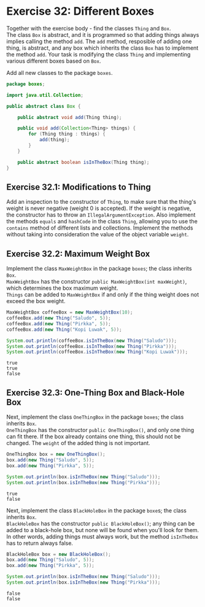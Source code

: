 # Exercise 32: Different Boxes
Together with the exercise body - find the classes `Thing` and `Box`.   
The class `Box` is abstract, and it is programmed so that adding things always implies calling the method `add`. The `add` method, resposible of adding one thing, is abstract, and any box which inherits the class `Box` has to implement the method `add`. Your task is modifying the class `Thing` and implementing various different boxes based on `Box`.

Add all new classes to the package `boxes`.
```java
package boxes;

import java.util.Collection;

public abstract class Box {

    public abstract void add(Thing thing);

    public void add(Collection<Thing> things) {
        for (Thing thing : things) {
            add(thing);
        }
    }

    public abstract boolean isInTheBox(Thing thing);
}
```
## Exercise 32.1: Modifications to Thing
Add an inspection to the constructor of `Thing`, to make sure that the thing's weight is never negative (weight 0 is accepted). If the weight is negative, the constructor has to throw an `IllegalArgumentException`. Also implement the methods `equals` and `hashCode` in the class `Thing`, allowing you to use the `contains` method of different lists and collections. Implement the methods without taking into consideration the value of the object variable `weight`. 

## Exercise 32.2: Maximum Weight Box
Implement the class `MaxWeightBox` in the package `boxes`; the class inherits `Box`.    
`MaxWeightBox` has the constructor `public MaxWeightBox(int maxWeight)`, which determines the box maximum weight.   
`Things` can be added to `MaxWeightBox` if and only if the thing weight does not exceed the box weight.
```java
MaxWeightBox coffeeBox = new MaxWeightBox(10);
coffeeBox.add(new Thing("Saludo", 5));
coffeeBox.add(new Thing("Pirkka", 5));
coffeeBox.add(new Thing("Kopi Luwak", 5));

System.out.println(coffeeBox.isInTheBox(new Thing("Saludo")));
System.out.println(coffeeBox.isInTheBox(new Thing("Pirkka")));
System.out.println(coffeeBox.isInTheBox(new Thing("Kopi Luwak")));
```
```
true
true
false
```
## Exercise 32.3: One-Thing Box and Black-Hole Box
Next, implement the class `OneThingBox` in the package `boxes`; the class inherits `Box`.    
`OneThingBox` has the constructor `public OneThingBox()`, and only one thing can fit there. If the box already contains one thing, this should not be changed. The `weight` of the added thing is not important.
```java
OneThingBox box = new OneThingBox();
box.add(new Thing("Saludo", 5));
box.add(new Thing("Pirkka", 5));

System.out.println(box.isInTheBox(new Thing("Saludo")));
System.out.println(box.isInTheBox(new Thing("Pirkka")));
```
```
true
false
```
Next, implement the class `BlackHoleBox` in the package `boxe`s; the class inherits `Box`.    
`BlackHoleBox` has the constructor `public BlackHoleBox()`; any thing can be added to a black-hole box, but none will be found when you'll look for them. In other words, adding things must always work, but the method `isInTheBox` has to return always false.
```java
BlackHoleBox box = new BlackHoleBox();
box.add(new Thing("Saludo", 5));
box.add(new Thing("Pirkka", 5));

System.out.println(box.isInTheBox(new Thing("Saludo")));
System.out.println(box.isInTheBox(new Thing("Pirkka")));
```
```
false
false
```
